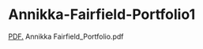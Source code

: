 # Annikka-Fairfield-Portfolio1

<a href="annikkaF.github.io/folder/Annikka Fairfield_Portfolio.pdf" target="_blank">PDF.</a>
Annikka Fairfield_Portfolio.pdf
